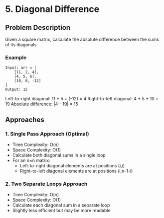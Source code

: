 # 5. Diagonal Difference

## Problem Description
Given a square matrix, calculate the absolute difference between the sums of its diagonals.

### Example
```
Input: arr = [
    [11, 2, 4],
    [4, 5, 6],
    [10, 8, -12]
]
Output: 15
```

Left-to-right diagonal: 11 + 5 + (-12) = 4
Right-to-left diagonal: 4 + 5 + 10 = 19
Absolute difference: |4 - 19| = 15

## Approaches

### 1. Single Pass Approach (Optimal)
- Time Complexity: O(n)
- Space Complexity: O(1)
- Calculate both diagonal sums in a single loop
- For an n×n matrix:
  - Left-to-right diagonal elements are at positions (i,i)
  - Right-to-left diagonal elements are at positions (i,n-1-i)

### 2. Two Separate Loops Approach
- Time Complexity: O(n)
- Space Complexity: O(1)
- Calculate each diagonal sum in a separate loop
- Slightly less efficient but may be more readable